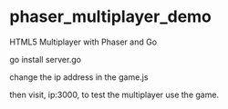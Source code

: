 # phaser_multiplayer_demo
HTML5 Multiplayer with Phaser and Go

go install server.go

change the ip address in the game.js

then visit, ip:3000, to test the multiplayer use the game.
